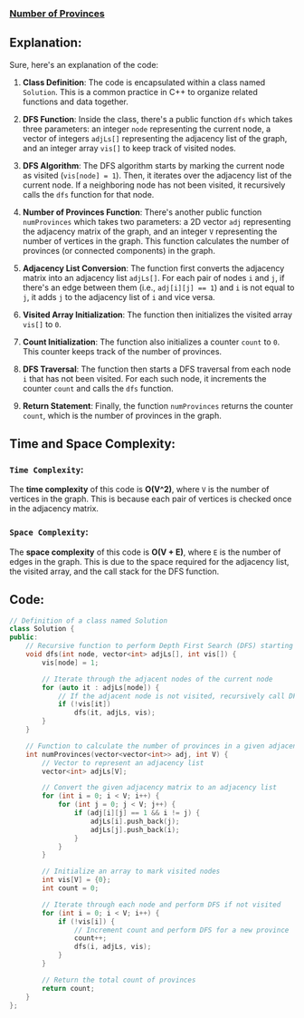 ### [Number of Provinces](https://www.geeksforgeeks.org/problems/number-of-provinces/1?utm_source=youtube&utm_medium=collab_striver_ytdescription&utm_campaign=number_of_provinces)

## Explanation:
Sure, here's an explanation of the code:

1. **Class Definition**: The code is encapsulated within a class named `Solution`. This is a common practice in C++ to organize related functions and data together.

2. **DFS Function**: Inside the class, there's a public function `dfs` which takes three parameters: an integer `node` representing the current node, a vector of integers `adjLs[]` representing the adjacency list of the graph, and an integer array `vis[]` to keep track of visited nodes.

3. **DFS Algorithm**: The DFS algorithm starts by marking the current node as visited (`vis[node] = 1`). Then, it iterates over the adjacency list of the current node. If a neighboring node has not been visited, it recursively calls the `dfs` function for that node.

4. **Number of Provinces Function**: There's another public function `numProvinces` which takes two parameters: a 2D vector `adj` representing the adjacency matrix of the graph, and an integer `V` representing the number of vertices in the graph. This function calculates the number of provinces (or connected components) in the graph.

5. **Adjacency List Conversion**: The function first converts the adjacency matrix into an adjacency list `adjLs[]`. For each pair of nodes `i` and `j`, if there's an edge between them (i.e., `adj[i][j] == 1`) and `i` is not equal to `j`, it adds `j` to the adjacency list of `i` and vice versa.

6. **Visited Array Initialization**: The function then initializes the visited array `vis[]` to `0`.

7. **Count Initialization**: The function also initializes a counter `count` to `0`. This counter keeps track of the number of provinces.

8. **DFS Traversal**: The function then starts a DFS traversal from each node `i` that has not been visited. For each such node, it increments the counter `count` and calls the `dfs` function.

9. **Return Statement**: Finally, the function `numProvinces` returns the counter `count`, which is the number of provinces in the graph.

## Time and Space Complexity:
### `Time Complexity`:
The **time complexity** of this code is **O(V^2)**, where `V` is the number of vertices in the graph. This is because each pair of vertices is checked once in the adjacency matrix.

### `Space Complexity`:
The **space complexity** of this code is **O(V + E)**, where `E` is the number of edges in the graph. This is due to the space required for the adjacency list, the visited array, and the call stack for the DFS function.

## Code:
```cpp
// Definition of a class named Solution
class Solution {
public:
    // Recursive function to perform Depth First Search (DFS) starting from a given node
    void dfs(int node, vector<int> adjLs[], int vis[]) {
        vis[node] = 1;

        // Iterate through the adjacent nodes of the current node
        for (auto it : adjLs[node]) {
            // If the adjacent node is not visited, recursively call DFS for that node
            if (!vis[it])
                dfs(it, adjLs, vis);
        }
    }

    // Function to calculate the number of provinces in a given adjacency matrix
    int numProvinces(vector<vector<int>> adj, int V) {
        // Vector to represent an adjacency list
        vector<int> adjLs[V];

        // Convert the given adjacency matrix to an adjacency list
        for (int i = 0; i < V; i++) {
            for (int j = 0; j < V; j++) {
                if (adj[i][j] == 1 && i != j) {
                    adjLs[i].push_back(j);
                    adjLs[j].push_back(i);
                }
            }
        }

        // Initialize an array to mark visited nodes
        int vis[V] = {0};
        int count = 0;

        // Iterate through each node and perform DFS if not visited
        for (int i = 0; i < V; i++) {
            if (!vis[i]) {
                // Increment count and perform DFS for a new province
                count++;
                dfs(i, adjLs, vis);
            }
        }

        // Return the total count of provinces
        return count;
    }
};
```
